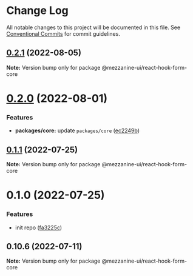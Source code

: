 # Change Log

All notable changes to this project will be documented in this file.
See [Conventional Commits](https://conventionalcommits.org) for commit guidelines.

## [0.2.1](https://github.com/Mezzanine-UI/mezzanine-ui-react-hook-form/compare/@mezzanine-ui/react-hook-form-core@0.2.0...@mezzanine-ui/react-hook-form-core@0.2.1) (2022-08-05)

**Note:** Version bump only for package @mezzanine-ui/react-hook-form-core

# [0.2.0](https://github.com/Mezzanine-UI/mezzanine-ui-react-hook-form/compare/@mezzanine-ui/react-hook-form-core@0.1.1...@mezzanine-ui/react-hook-form-core@0.2.0) (2022-08-01)

### Features

- **packages/core:** update `packages/core` ([ec2249b](https://github.com/Mezzanine-UI/mezzanine-ui-react-hook-form/commit/ec2249b515be6c904e8b872cbcf47e591f410d2b))

## [0.1.1](https://github.com/Mezzanine-UI/mezzanine-ui-react-hook-form/compare/@mezzanine-ui/react-hook-form-core@0.1.0...@mezzanine-ui/react-hook-form-core@0.1.1) (2022-07-25)

**Note:** Version bump only for package @mezzanine-ui/react-hook-form-core

# 0.1.0 (2022-07-25)

### Features

- init repo ([fa3225c](https://github.com/Mezzanine-UI/mezzanine-ui-react-hook-form/commit/fa3225cb145f928420c05d23227c19934c7d3918))

## 0.10.6 (2022-07-11)

**Note:** Version bump only for package @mezzanine-ui/react-hook-form-core

